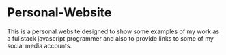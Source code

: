 # Personal-Website

This is a personal website designed to show some examples of my work as a fullstack javascript programmer and also to provide links to some of my social media accounts.
